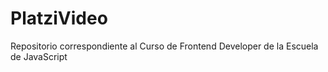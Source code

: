 # PlatziVideo
Repositorio correspondiente al Curso de Frontend Developer de la Escuela de JavaScript
